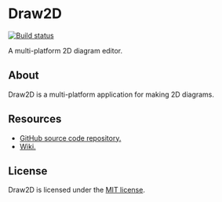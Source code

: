 # Draw2D

[![Build status](https://dev.azure.com/wieslawsoltes/GitHub/_apis/build/status/Sources/Draw2D)](https://dev.azure.com/wieslawsoltes/GitHub/_build/latest?definitionId=73)

A multi-platform 2D diagram editor.

## About

Draw2D is a multi-platform application for making 2D diagrams. 

## Resources

* [GitHub source code repository.](https://github.com/wieslawsoltes/Draw2D)
* [Wiki.](https://github.com/wieslawsoltes/Draw2D/wiki)

## License

Draw2D is licensed under the [MIT license](LICENSE.TXT).

